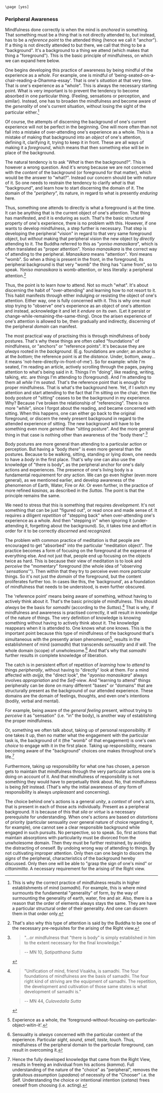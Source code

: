 ```{=context}
\page [yes]
```
### Peripheral Awareness

Mindfulness done correctly is when the mind is *anchored* in something.
That something must be a thing that is not directly attended to, but
instead, has to be a *reference point* to the attended thing (hence we
call it "anchor"). If a thing is not directly attended to but there, we
call that thing to be a "background". It's a background to a thing we
attend (which makes that thing a "foreground"). This is the basic
principle of mindfulness, on which we can expand here below.

One begins developing this practice of awareness by being mindful of the
experience as a *whole*. For example, one is mindful of
'being-seated-on-a-chair-reading-a-Dhamma-essay'. That is one's
*situation* at that very time. That is one's experience as a "whole".
This is always the necessary starting point. What is very important is
to prevent the tendency to become absorbed in one particular thing.
(Feeling, sensations or perception, and similar). Instead, one has to
broaden the mindfulness and become aware of the *generality* of one's
current situation, without losing the sight of the particular
either.[^135]

Of course, the attempts of discerning the background of one's current
experience will not be perfect in the beginning. One will more often
than not fall into a mistake of over-attending one's experience as a
whole. This is a mistake of making that background into an *object* of
one's attention, defining it, clarifying it, trying to keep it in front.
These are all ways of making it a *foreground*, which means that then
something else will be in place of the background.

The natural tendency is to ask "*What* is then the background?". This is
however a wrong question. And it's wrong because we are not concerned
with the *content* of the background (or foreground for that matter),
which would be the answer to "what?". Instead our concern should be with
*nature* of it. So one needs to restrain the tendency to clarify *what*
is that "background", and learn how to start discerning the domain of
it. The domain of the "*periphery*", its nature, in regard to what is
presently *enduring* here.

Thus, something one attends to directly is what a foreground is at the
time. It can be anything that is the current object of one's attention.
That thing has manifested, and it is enduring as such. That's the basic
structural property of one's experience, there is no problem with this.
However, if one wants to develop mindfulness, a step further is
necessary. That step is developing the peripheral "vision" in regard to
that very same foreground object, but *without* making that peripheral
vision the new object by *directly* attending to it. The Buddha referred
to this as "*yoniso manasikara*", which is often translated as "proper
attention". *Yoniso manasikara* is the correct way of attending to the
peripheral. *Manasikara* means "attention". *Yoni* means "womb". So when
a thing is present in the front, in the foreground, its peripheral
background is that very "womb" the thing has "came from", so to speak.
*Yoniso manasikara* is womb-attention, or less literally: a peripheral
attention.[^136]

Thus, the point is to learn *how* to attend. Not so much "what". It's
about discerning the habit of "over-attending" and learning how to not
resort to it. This habit manifests through either indulging or resisting
the object of one's attention. Either way, one is fully concerned with
it. This is why one must stop trying to "observe" one's experience as an
object of one's attention and instead, acknowledge it and let it
*endure* on its own. (Let it persist or
change-while-remaining-the-same-thing). Once the arisen experience of
one's attention is allowed to be, then gradually and indirectly,
discerning of the peripheral *domain* can manifest.

The most practical way of practising this is through mindfulness of body
postures. That's why these things are often called "foundations" of
mindfulness, or "anchors" or "reference points". It's because they are
*always* rooted in the *background*. (E.g. foundations are *under*; an
anchor is at the *bottom*; the reference point is at the *distance*.
Under, bottom, away... it means 'not-here-directly-in-front-of-me'). So
for example: while I'm seated, I'm reading an article, actively
scrolling through the pages, paying attention to what's being said in
it. Things I'm "doing", like reading, writing, talking, etc. are things
I'm attending to (foreground). And I'm attending to them all *while* I'm
*seated*. That's the reference point that is enough for proper
mindfulness. That is what's the background here. Yet, if I switch my
attention and start attending to the fact that I'm sitting on the chair,
then the body posture of "sitting" ceases to be the background in my
experience. Why? Because I've broken the relationship of "referencing".
There is no more "*while*", since I forgot about the reading, and became
concerned with sitting. When this happens, one can either go back to the
original foreground, or discern the newly present background in regard
to the attended experience of sitting. The new background will have to
be something even more *general* than "sitting posture". And the more
general thing in that case is nothing other than awareness of the "body
there".[^137]

Body postures are more general than attending to a particular action or
perception. But having a "body *there*" is even more general than the
postures. Because to be walking, sitting, standing or lying down, one
needs to have a *body* in the first place. That's why one can also use
the knowledge of "there is body", as the peripheral anchor for one's
daily actions and experiences. The presence of one's living body is a
fundamental requirement for *any* action. We can go even higher (even
more general), as we mentioned earlier, and develop awareness of the
phenomenon of Earth, Water, Fire or Air. Or even further, in the
practice of more refined *kasinas*, as described in the *Suttas*. The
point is that the principle remains the same.

We need to stress that this is something that requires *development*.
It's not something that can be just "figured out", or read once and made
sense of. It requires a diligent *repetition* of "stepping back" when
over-attending one's experience as a whole. And then "stepping in" when
ignoring it (under-attending it, forgetting about the background). So,
it takes time and effort in order for it to be correctly *discerned* and
*recognized*.

The problem with common practice of meditation is that people are
encouraged to get "absorbed" into the particular "meditation object".
The practice becomes a form of focusing on the foreground at the expense
of everything else. And not just that, people end up focusing on the
objects twice as hard. This is because their view of meditation is to
look and *perceive* the "momentary" foreground (the whole idea of
"observing '*sensations*'"). Then within that they try to perceive even
more *particular* things. So it's not just the *domain* of the
foreground, but the content proliferates further too. In cases like
this, the 'background', as a foundation of mindfulness that needs to be
understood, is even further obscured.

The 'reference point' means being aware of something, without having to
actively think about it. That's the basic principle of mindfulness. This
should *always* be the basis for *samadhi* (according to the
*Suttas*).[^138] That is why, if mindfulness and
awareness is practised correctly, it will result in *knowledge* of the
nature of things. The very definition of knowledge is knowing something
without having to actively think about it. The knowledge reappears when
it is attended to. One knows what one knows. This is the important point
because this type of mindfulness of the background that's simultaneous
with the presently arisen phenomenon[^139], results in
the establishment of mind (*samadhi*) that transcends *sensuality* and
*ill will*. The whole domain (scope) of
unwholesome.[^140] And that's why that *samadhi*
further results in complete knowledge of liberation.

The catch is in persistent effort of repetition of *learning* how to
*attend* to things *peripherally*, without having to "directly" look at
them. For a mind affected with *avijja*, the "direct look", the
"*ayoniso manasikara*" always involves *appropriation* and the
*Self-view*. And "learning to attend" things peripherally can be done on
many different "bases" or "domains" that are structurally present as the
background of our attended experience. These domains are the domain of
feelings, thoughts, and even one's intentions (bodily, verbal and
mental).

For example, being aware of the *general feeling* present, without
trying to *perceive* it as "sensation" (i.e. "in" the body), is another
way of establishing the proper mindfulness.

Or, something we often talk about, taking up of personal
*responsibility*. If one takes it up, then no matter what the engagement
with the particular task is, the background of it (the "womb" of that
engagement) is one's own *choice* to engage with it in the first place.
Taking up responsibility, means becoming aware of the "background"
choices one makes throughout one's life.[^141]

Furthermore, taking up responsibility for what one has chosen, a person
gets to maintain that mindfulness through the very particular actions
one is doing on account of it. And that mindfulness of responsibility is
not something they would have to perpetually think about. No, that
mindfulness is being *felt* instead. (That's why the initial awareness
of *any* form of responsibility is always *unpleasant* and concerning).

The choice behind one's actions is a general *unity*, a *context* of
one's acts, that is present in each of those acts individually. Present
as a peripheral background. It is because of this that *sila* or
*virtue* is a necessary prerequisite for understanding. When one's
actions are based on *distortions* of priority (particular sensuality
*over* general nature of choice regarding it, for example), one cannot
see a clear responsible background while engaged in such pursuits. No
perspective, so to speak. So, first actions that maintain absorptions
with particularity must be divorced from the unwholesome domain. Then
they must be further restrained, by avoiding the distracting of oneself.
By undoing wrong way of attending to things. By not cultivating improper
attention. Only then can one begin to discern the *signs* of the
peripheral, characteristics of the background hereby discussed. Only
then one will be able to "grasp the sign of one's mind" or
*cittanimitta*. A necessary requirement for the arising of the Right
view.

[^135]: This is why the correct practice of mindfulness results in higher
    establishments of mind (*samadhi*). For example, this is where mind
    surmounts the fundamental "generality" of form, by the way of
    surmounting the generality of earth, water, fire and air. Also,
    there is a reason that the order of elements always stays the same.
    They are have a particular structural order of their generality. And
    one can discern them in that order only.

[^136]: That's also why this type of attention is said by the Buddha to be
    one of the necessary pre-requisites for the arising of the Right
    view.

[^137]: > "...or mindfulness that "there is body" is simply established in
    > him to the extent necessary for the final knowledge."
    
    > -- MN 10, *Satipatthana Sutta*

[^138]:  > "Unification of mind, friend Visakha, is samadhi. The four
    > foundations of mindfulness are the basis of samadhi. The four
    > right kind of striving are the equipment of samadhi. The
    > repetition, the development and cultivation of those same states
    > is what development of samadhi is."
    
    > -- MN 44, *Culavedalla Sutta* 

[^139]: Experience as a whole, the
    'foreground-without-focusing-on-particular-object-witin-it'.

[^140]: Sensuality is *always* concerned with the particular content of the
    experience. Particular *sight*, *sound*, *smell*, *taste*, *touch*.
    Thus, mindfulness of the peripheral domain to the particular
    foreground, can result in overcoming it.

[^141]: Hence the fully developed knowledge that came from the Right View,
    results in freeing an individual from his actions (*kamma*). Full
    understanding of the nature of the "choice" as "peripheral", removes
    the gratuitous *assumption* (*upadana*) of necessity of the
    "Chooser" i.e. the Self. Understanding the choice or intentional
    intention (*cetana*) frees oneself from choosing (i.e. acting).